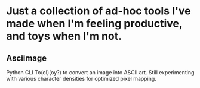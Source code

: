 # Just a collection of ad-hoc tools I've made when I'm feeling productive, and toys when I'm not. 

## Asciimage
<p> Python CLI To(ol)(oy?) to convert an image into ASCII art. Still experimenting with various character densities for optimized pixel mapping. </p>
